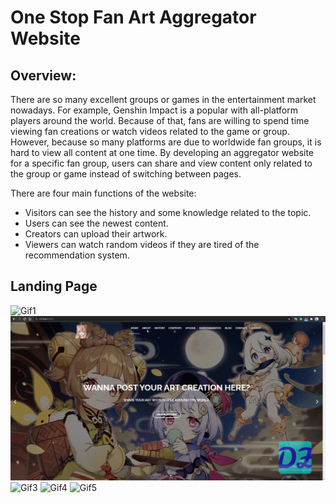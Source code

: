 # One Stop Fan Art Aggregator Website

## Overview:
There are so many excellent groups or games in the entertainment market nowadays. For example, Genshin Impact is a popular with all-platform players around the world. Because of that,  fans are willing to spend time viewing fan creations or watch videos related to the game or group. However, because so many platforms are due to worldwide fan groups, it is hard to view all content at one time. By developing an aggregator website for a specific fan group, users can share and view content only related to the group or game instead of switching between pages. 


There are four main functions of the website:<br />
  * Visitors can see the history and some knowledge related to the topic.<br />
  * Users can see the newest content.<br />
  * Creators can upload their artwork.<br />
  * Viewers can watch random videos if they are tired of the recommendation system. <br />
## Landing Page 
![Gif1](gifs_for_md/图片1.gif)
![Gif2](gifs_for_md/图片2.gif)
![Gif3](gifs_for_md/图片3.gif)
![Gif4](gifs_for_md/图片4.gif)
![Gif5](gifs_for_md/图片5.gif)
